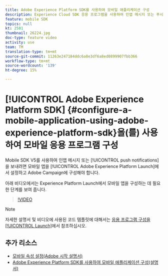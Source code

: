 ```yaml
---
title: Adobe Experience Platform SDK를 사용하여 모바일 애플리케이션 구성
description: Experience Cloud SDK 응용 프로그램을 사용하여 인앱 메시지 또는 푸시 알림을 전송하려면 모바일 앱을 Adobe Experience Platform Launch에서 설정하고 Adobe Campaign에서 구성해야 합니다
feature: mobile SDK
topics: null
kt: 2501
thumbnail: 26224.jpg
doc-type: feature video
activity: use
team: TM
translation-type: tm+mt
source-git-commit: 11263e247184ddc6a8e3df6a8ed0899907fbb366
workflow-type: tm+mt
source-wordcount: '139'
ht-degree: 15%

---
```



# [!UICONTROL Adobe Experience Platform SDK] {#configure-a-mobile-application-using-adobe-experience-platform-sdk}을(를) 사용하여 모바일 응용 프로그램 구성

Mobile SDK V5를 사용하여 인앱 메시지 또는 [!UICONTROL push notifications]을 보내려면 모바일 앱을 [!UICONTROL Adobe Experience Platform Launch]에서 설정하고 Adobe Campaign에 구성해야 합니다.

아래 비디오에서는 Experience Platform Launch에서 모바일 앱을 구성하는 데 필요한 단계를 보여 줍니다.

>[!VIDEO](https://video.tv.adobe.com/v/26224?quality=12)

>[!NOTE]
>
>자세한 설명서 및 비디오에 사용된 코드 템플릿에 대해서는 [응용 프로그램 구성을 [!UICONTROL Launch]](https://helpx.adobe.com/campaign/kb/configuring-app-sdk.html#ConfiguringyourapplicationinLaunch)에서 참조하십시오.

## 추가 리소스

* [모바일 속성 설정(Adobe 시작 설명서)](https://aep-sdks.gitbook.io/docs/getting-started/create-a-mobile-property)
* [Adobe Experience Platform SDK를 사용하여 모바일 애플리케이션 구성(설명서)](https://helpx.adobe.com/campaign/kb/configuring-app-sdk.html)
